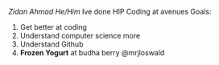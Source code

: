 _Zidan Ahmad  He/Him_
Ive done HIP Coding at avenues
Goals:
1. Get better at coding
2. Understand computer science more
3. Understand Github
4. **Frozen Yogurt** at budha berry @mrjloswald




